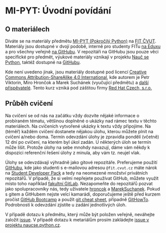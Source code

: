 MI-PYT: Úvodní povídání
=======================

O materiálech
-------------

Díváte se na materiály předmětu [MI-PYT (Pokročilý Python)](http://bk.fit.cvut.cz/cz/predmety/00/00/00/00/00/00/04/87/12/p4871206.html) na [FIT ČVUT](http://fit.cvut.cz/).
Materiály jsou dostupné v dvojí podobě, interně pro studenty FITu [na Eduxu](https://edux.fit.cvut.cz/courses/MI-PYT/) a pro všechny veřejně [na GitHubu](https://github.com/cvut/MI-PYT).
V repozitáři na GitHubu jsou pouze věci specifické pro předmět, výukové materiály vznikají v projektu [Nauč se Python](http://naucse.python.cz/courses/mi-pyt/), taktéž dostupné na [GitHubu](https://github.com/pyvec/naucse.python.cz).

Kde není uvedeno jinak, jsou materiály dostupné pod licencí [Creative Commons Attribution-ShareAlike 4.0 International](http://creativecommons.org/licenses/by-sa/4.0/), kde autorem je Petr Viktorin, Miro Hrončok a Marek Suchánek (vyučující předmětu) a [další přispěvatelé](https://github.com/cvut/MI-PYT/graphs/contributors).
Tento kurz vzniká pod záštitou firmy [Red Hat Czech, s.r.o.](https://www.redhat.com/en/global/czech-republic)

Průběh cvičení
--------------

Na cvičení se od nás na začátku vždy dozvíte nějaké informace o probíraném tématu, většinou doplněné o ukázky nad rámec textu v těchto materiálech.
Na cvičeních vytvořené ukázky k textu vždy připojíme.
Na (téměř) každém cvičení dostanete nějakou úlohu, kterou můžete plnit na cvičení a/nebo doma.
Termín odevzdání úlohy je zpravidla pondělí (včetně) 12 dní po cvičení, na kterém byl úkol zadán. U některých úloh se termín může lišit.
Protože úlohy na sebe mnohdy navazují, dáme vám někdy k dispozici referenční řešení úlohy z minula, aby vám tz. neujel vlak.

Úlohy se odevzdávají výhradně jako gitové repozitáře. Preferujeme použití [GitHubu](https://github.com/), kde jako studenti s e-mailovou adresou `@fit.cvut.cz` máte nárok na [Student Developer Pack](https://education.github.com/pack) a tedy na neomezené množství privátních repozitářů. V případě, že si velmi nepřejete používat GitHub, můžete využít místo toho například [fakultní GitLab](https://gitlab.fit.cvut.cz/). Nezapomeňte do repozitářů pozvat jako spolupracovníky nás, tedy uživatele [hroncok](https://github.com/hroncok) a [MarekSuchanek](https://github.com/MarekSuchanek). Pokud s gitem a GitHubem nejste velcí kamarádi, doporučujeme ještě před kurzem pročíst [GitHub Bootcamp](https://help.github.com/categories/bootcamp/) a použít [git cheat sheet](https://education.github.com/git-cheat-sheet-education.pdf), případně [GitHowTo](https://githowto.com/). Podrobnosti k odevzdání zjistíte u zadání jednotlivých úloh.

V případě dotazu k předmětu, který může být položen veřejně, neváhejte založit [issue](https://github.com/cvut/MI-PYT/issues).
V případě dotazu k metariálům prosím zakládejte [issue v projektu naucse.python.cz](https://github.com/pyvec/naucse.python.cz/issues).
